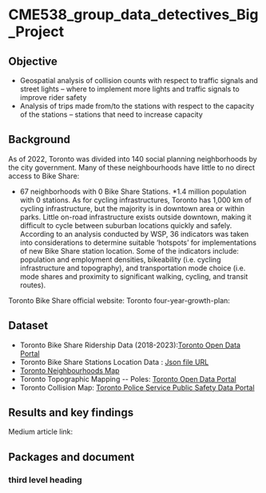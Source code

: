 # CME538_group_data_detectives_Big_Project

## Objective 
* Geospatial analysis of collision counts with respect to traffic signals and street lights – where to implement more lights and traffic signals to improve rider safety
* Analysis of trips made from/to the stations with respect to the capacity of the stations – stations that need to increase capacity

## Background
As of 2022, Toronto was divided into 140 social planning neighborhoods by the city government. Many of these neighbourhoods have little to no direct access to Bike Share: 
  * 67 neighborhoods with 0 Bike Share Stations. 
  *1.4 million population with 0 stations.
As for cycling infrastructures, Toronto has 1,000 km of cycling infrastructure, but the majority is in downtown area or within parks. Little on-road infrastructure exists outside downtown, making it difficult to cycle between suburban locations quickly and safely.
According to an analysis conducted by WSP, 36 indicators was taken into considerations to determine suitable ‘hotspots’ for implementations of new Bike Share station location.
Some of the indicators include: population and employment densities, bikeability (i.e. cycling infrastructure and topography), and transportation mode choice (i.e. mode shares and proximity to significant walking, cycling, and transit routes).

Toronto Bike Share official website:
Toronto four-year-growth-plan:

## Dataset
* Toronto Bike Share Ridership Data (2018-2023):[Toronto Open Data Portal](https://open.toronto.ca/dataset/bike-share-toronto-ridership-data/)
* Toronto Bike Share Stations Location Data : [Json file URL](https://tor.publicbikesystem.net/ube/gbfs/v1/en/station_information)
* [Toronto Neighbourhoods Map]()
* Toronto Topographic Mapping -- Poles: [Toronto Open Data Portal](https://open.toronto.ca/dataset/topographic-mapping-poles/)
* Toronto Collision Map: [Toronto Police Service Public Safety Data Portal](https://data.torontopolice.on.ca/pages/cyclists)
## Results and key findings
Medium article link:
## Packages and document
### third level heading
